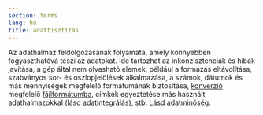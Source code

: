 ```yaml
---
section: terms
lang: hu
title: adattisztítás
---
```


Az adathalmaz feldolgozásának folyamata, amely könnyebben fogyaszthatóvá teszi az adatokat. Ide tartozhat az inkonzisztenciák és hibák javítása, a gép által nem olvasható elemek, például a formázás eltávolítása, szabványos sor- és oszlopjelölések alkalmazása, a számok, dátumok és más mennyiségek megfelelő formátumának biztosítása, [konverzió](../conversion/) megfelelő [fájlformátumba](../file-format/), címkék egyeztetése más használt adathalmazokkal (lásd [adatintegrálás](../data-integration/)), stb. Lásd [adatminőség](../data-quality/).
